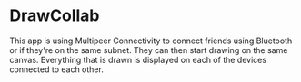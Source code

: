 # DrawCollab

This app is using Multipeer Connectivity to connect friends using Bluetooth or if they're on the same subnet. 
They can then start drawing on the same canvas. Everything that is drawn is displayed on each of the devices connected to each other.
